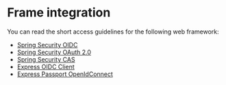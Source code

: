 # Frame integration

<LastUpdated/>

You can read the short access guidelines for the following web framework:

- [Spring Security OIDC](/en/frameworks/spring-security-oidc/)
- [Spring Security OAuth 2.0](/en/frameworks/spring-security-oauth/)
- [Spring Security CAS](/en/frameworks/spring-security-cas/)
- [Express OIDC Client](/en/frameworks/express-oidc-client/)
- [Express Passport OpenIdConnect](/en/frameworks/express-passport-openidconnect/)

